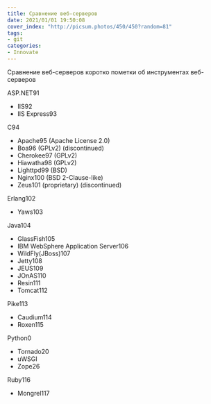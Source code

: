 ```yaml
---
title: Сравнение веб-серверов
date: 2021/01/01 19:50:08
cover_index: "http://picsum.photos/450/450?random=81"
tags:
- git
categories:
- Innovate
---
```


Сравнение веб-серверов коротко пометки об инструментах веб-серверов




ASP.NET91

* IIS92
* IIS Express93

C94

* Apache95 (Apache License 2.0)
* Boa96 (GPLv2) (discontinued)
* Cherokee97 (GPLv2)
* Hiawatha98 (GPLv2)
* Lighttpd99 (BSD)
* Nginx100 (BSD 2-Clause-like)
* Zeus101 (proprietary) (discontinued)

Erlang102

* Yaws103

Java104

* GlassFish105
* IBM WebSphere Application Server106
* WildFly(JBoss)107
* Jetty108
* JEUS109
* JOnAS110
* Resin111
* Tomcat112

Pike113

* Caudium114
* Roxen115

Python0

* Tornado20
* uWSGI
* Zope26

Ruby116

* Mongrel117
